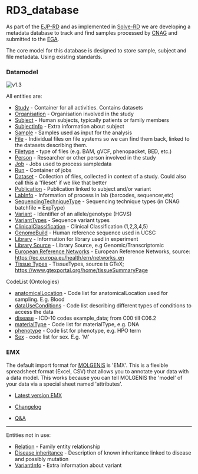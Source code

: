 # RD3_database

As part of the [EJP-RD](https://www.ejprarediseases.org/) and as implemented in [Solve-RD](http://solve-rd.eu/) we are developing a metadata database to track and find samples processed by [CNAG](https://www.cnag.crg.eu/) and submitted to the [EGA](https://ega-archive.org/).

The core model for this database is designed to store sample, subject and file metadata. Using existing standards.

### Datamodel ###

![v1.3](/UML/RD3_v1.3_UML_diagram.svg)

All entities are:

* [Study](/datamodel/study.md) - Container for all activities. Contains datasets
* [Organisation](/datamodel/organisation.md) - Organisation involved in the study
* [Subject](/datamodel/subject.md) - Human subjects, typically patients or family members
* [SubjectInfo](/datamodel/SubjectInfo.md) - Extra information about subject
* [Sample](/datamodel/sample.md) - Samples used as input for the analysis
* [File](/datamodel/file.md) - Individual files on file systems so we can find them back, linked to the datasets describing them.
* [Filetype](/datamodel/Filetype.md) - type of files (e.g. BAM, gVCF, phenopacket, BED, etc.)
* [Person](/datamodel/person.md) - Researcher or other person involved in the study  
* [Job](/datamodel/job.md) - Jobs used to process sampledata
* [Run](/datamodel/run.md) - Container of jobs
* [Dataset](/datamodel/dataset.md) - Collection of files, collected in context of a study. Could also call this a 'fileset' if we like that better
* [Publication](/datamodel/publication.md) - Publication linked to subject and/or variant
* [LabInfo](/datamodel/LabInfo.md) - Information of process in lab (barcodes, sequencer,etc)
* [SequencingTechniqueType](/datamodel/SequencingTechniqueType.md) -  Sequencing technique types (in CNAG batchfile = ExpType)
* [Variant](/datamodel/variant.md) - Identifier of an allele/genotype (HGVS)
* [VariantTypes](/datamodel/VariantTypes.md) - Sequence variant types
* [ClinicalClassification](/datamodel/ClinicalClassification.md) - Clinical Classification (1,2,3,4,5)
* [GenomeBuild](/datamodel/GenomeBuild.md) - Human reference sequence used in UCSC
* [Library](/datamodel/Library.md) - Information for library used in experiment
* [Library Source](/datamodel/LibrarySource.md) - Library Source, e.g Genomic/Transcriptomic
* [European Reference Networks](/datamodel/ERN.md) - European Reference Networks, source: https://ec.europa.eu/health/ern/networks_en
* [Tissue Types](/datamodel/TissueTypes.md) - TissueTypes, source is GTeX; https://www.gtexportal.org/home/tissueSummaryPage
 

CodeList (Ontologies)
* [anatomicalLocation](/datamodel/anatomicalLocation.md) - Code list for anatomicalLocation used for sampling. E.g. Blood
* [dataUseConditions](/datamodel/dataUseConditions.md) -  Code list describing different types of conditions to access the data
* [disease](/datamodel/disease.md) - ICD-10 codes example_data; from C00 till C06.2
* [materialType](/datamodel/materialType.md) - Code list for materialType, e.g. DNA
* [phenotype](/datamodel/phenotype.md) - Code list for phenotype, e.g. HPO term
* [Sex](/datamodel/sex.md) - code list for sex. E.g. 'M'

### EMX ###

The default import format for [MOLGENIS](https://www.molgenis.org/) is 'EMX'. This is a flexible spreadsheet format (Excel, CSV) that allows you to annotate your data with a data model. This works because you can tell MOLGENIS the 'model' of your data via a special sheet named 'attributes'.

* [Latest version EMX](/EMX/RD3_v1.3.xlsx)

* [Changelog](/datamodel/Changelog.md)
* [Q&A](/q&a.md)
---
Entities not in use:
* [Relation](/datamodel/relation.md) - Family entity relationship
* [Disease inheritance](/datamodel/diseaseInheritance.md) - Description of known inheritance linked to disease and possibly mutation
* [VariantInfo](/datamodel/VariantInfo.md) - Extra information about variant

